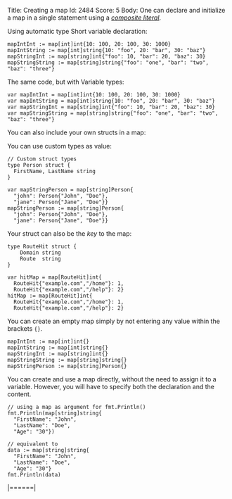 Title: Creating a map
Id: 2484
Score: 5
Body:
One can declare and initialize a map in a single statement using a [*composite literal*][1].

Using automatic type Short variable declaration:

    mapIntInt := map[int]int{10: 100, 20: 100, 30: 1000}
    mapIntString := map[int]string{10: "foo", 20: "bar", 30: "baz"}
    mapStringInt := map[string]int{"foo": 10, "bar": 20, "baz": 30}
    mapStringString := map[string]string{"foo": "one", "bar": "two", "baz": "three"}

The same code, but with Variable types:

    var mapIntInt = map[int]int{10: 100, 20: 100, 30: 1000}
    var mapIntString = map[int]string{10: "foo", 20: "bar", 30: "baz"}
    var mapStringInt = map[string]int{"foo": 10, "bar": 20, "baz": 30}
    var mapStringString = map[string]string{"foo": "one", "bar": "two", "baz": "three"}

You can also include your own structs in a map:

You can use custom types as value:

    // Custom struct types
    type Person struct {
      FirstName, LastName string
    }

    var mapStringPerson = map[string]Person{
      "john": Person{"John", "Doe"},
      "jane": Person{"Jane", "Doe"}}
    mapStringPerson := map[string]Person{
      "john": Person{"John", "Doe"},
      "jane": Person{"Jane", "Doe"}}

Your struct can also be the _key_ to the map:

    type RouteHit struct {
        Domain string
        Route  string
    }

    var hitMap = map[RouteHit]int{
      RouteHit{"example.com","/home"}: 1,
      RouteHit{"example.com","/help"}: 2}
    hitMap := map[RouteHit]int{
      RouteHit{"example.com","/home"}: 1,
      RouteHit{"example.com","/help"}: 2}


You can create an empty map simply by not entering any value within the brackets `{}`.

    mapIntInt := map[int]int{}
    mapIntString := map[int]string{}
    mapStringInt := map[string]int{}
    mapStringString := map[string]string{}
    mapStringPerson := map[string]Person{}

You can create and use a map directly, without the need to assign it to a variable. However, you will have to specify both the declaration and the content.

    // using a map as argument for fmt.Println()
    fmt.Println(map[string]string{
      "FirstName": "John",
      "LastName": "Doe",
      "Age": "30"})

    // equivalent to
    data := map[string]string{
      "FirstName": "John",
      "LastName": "Doe",
      "Age": "30"}
    fmt.Println(data)


  [1]: https://golang.org/ref/spec#Composite_literals
|======|
